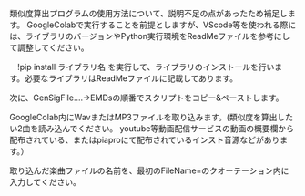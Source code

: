 類似度算出プログラムの使用方法について、説明不足の点があったため補足します。
GoogleColabで実行することを前提としますが、VScode等を使われる際には、ライブラリのバージョンやPython実行環境をReadMeファイルを参考にして調整してください。

　!pip install ライブラリ名 を実行して、ライブラリのインストールを行います。必要なライブラリはReadMeファイルに記載してあります。
 
 次に、GenSigFile....→EMDsの順番でスクリプトをコピー&ペーストします。
 
 GoogleColab内にWavまたはMP3ファイルを取り込みます。(類似度を算出したい2曲を読み込んでください。
youtube等動画配信サービスの動画の概要欄から配布されている、またはpiaproにて配布されているインスト音源などがあります。）

 取り込んだ楽曲ファイルの名前を、最初のFileName=のクオーテーション内に入力してください。
